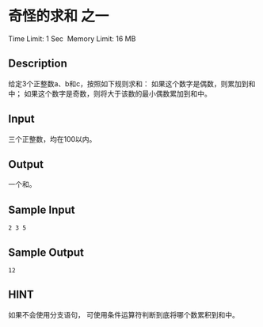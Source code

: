 # 奇怪的求和 之一
Time Limit: 1 Sec  Memory Limit: 16 MB


## Description
给定3个正整数a、b和c，按照如下规则求和：
如果这个数字是偶数，则累加到和中；
如果这个数字是奇数，则将大于该数的最小偶数累加到和中。


## Input
三个正整数，均在100以内。


## Output
一个和。


## Sample Input
```
2 3 5
```
## Sample Output
```
12
```

## HINT
如果不会使用分支语句， 可使用条件运算符判断到底将哪个数累积到和中。